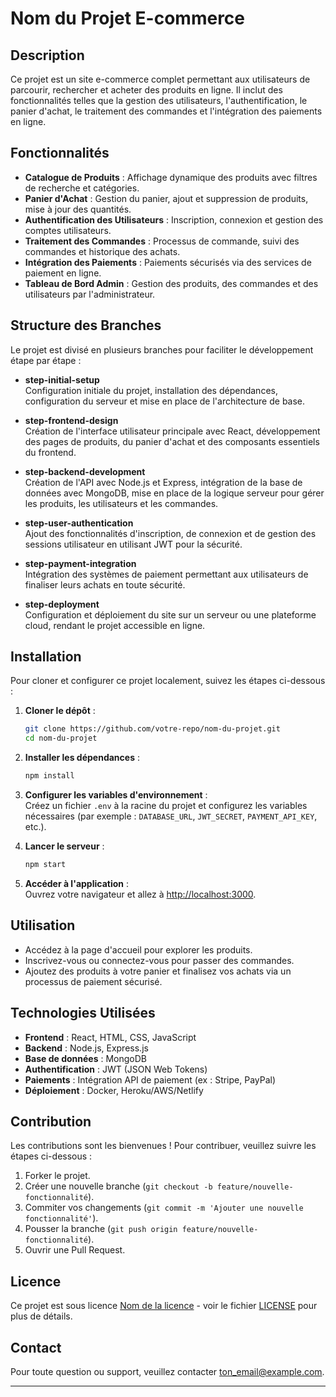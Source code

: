 # Nom du Projet E-commerce

## Description

Ce projet est un site e-commerce complet permettant aux utilisateurs de parcourir, rechercher et acheter des produits en ligne. Il inclut des fonctionnalités telles que la gestion des utilisateurs, l'authentification, le panier d'achat, le traitement des commandes et l'intégration des paiements en ligne.

## Fonctionnalités

- **Catalogue de Produits** : Affichage dynamique des produits avec filtres de recherche et catégories.
- **Panier d'Achat** : Gestion du panier, ajout et suppression de produits, mise à jour des quantités.
- **Authentification des Utilisateurs** : Inscription, connexion et gestion des comptes utilisateurs.
- **Traitement des Commandes** : Processus de commande, suivi des commandes et historique des achats.
- **Intégration des Paiements** : Paiements sécurisés via des services de paiement en ligne.
- **Tableau de Bord Admin** : Gestion des produits, des commandes et des utilisateurs par l'administrateur.

## Structure des Branches

Le projet est divisé en plusieurs branches pour faciliter le développement étape par étape :

- **step-initial-setup**  
  Configuration initiale du projet, installation des dépendances, configuration du serveur et mise en place de l'architecture de base.

- **step-frontend-design**  
  Création de l'interface utilisateur principale avec React, développement des pages de produits, du panier d'achat et des composants essentiels du frontend.

- **step-backend-development**  
  Création de l'API avec Node.js et Express, intégration de la base de données avec MongoDB, mise en place de la logique serveur pour gérer les produits, les utilisateurs et les commandes.

- **step-user-authentication**  
  Ajout des fonctionnalités d'inscription, de connexion et de gestion des sessions utilisateur en utilisant JWT pour la sécurité.

- **step-payment-integration**  
  Intégration des systèmes de paiement permettant aux utilisateurs de finaliser leurs achats en toute sécurité.

- **step-deployment**  
  Configuration et déploiement du site sur un serveur ou une plateforme cloud, rendant le projet accessible en ligne.

## Installation

Pour cloner et configurer ce projet localement, suivez les étapes ci-dessous :

1. **Cloner le dépôt** :

    ```bash
    git clone https://github.com/votre-repo/nom-du-projet.git
    cd nom-du-projet
    ```

2. **Installer les dépendances** :

    ```bash
    npm install
    ```

3. **Configurer les variables d'environnement** :  
   Créez un fichier `.env` à la racine du projet et configurez les variables nécessaires (par exemple : `DATABASE_URL`, `JWT_SECRET`, `PAYMENT_API_KEY`, etc.).

4. **Lancer le serveur** :

    ```bash
    npm start
    ```

5. **Accéder à l'application** :  
   Ouvrez votre navigateur et allez à [http://localhost:3000](http://localhost:3000).

## Utilisation

- Accédez à la page d'accueil pour explorer les produits.
- Inscrivez-vous ou connectez-vous pour passer des commandes.
- Ajoutez des produits à votre panier et finalisez vos achats via un processus de paiement sécurisé.

## Technologies Utilisées

- **Frontend** : React, HTML, CSS, JavaScript
- **Backend** : Node.js, Express.js
- **Base de données** : MongoDB
- **Authentification** : JWT (JSON Web Tokens)
- **Paiements** : Intégration API de paiement (ex : Stripe, PayPal)
- **Déploiement** : Docker, Heroku/AWS/Netlify

## Contribution

Les contributions sont les bienvenues ! Pour contribuer, veuillez suivre les étapes ci-dessous :

1. Forker le projet.
2. Créer une nouvelle branche (`git checkout -b feature/nouvelle-fonctionnalité`).
3. Commiter vos changements (`git commit -m 'Ajouter une nouvelle fonctionnalité'`).
4. Pousser la branche (`git push origin feature/nouvelle-fonctionnalité`).
5. Ouvrir une Pull Request.

## Licence

Ce projet est sous licence [Nom de la licence](./LICENSE) - voir le fichier [LICENSE](./LICENSE) pour plus de détails.

## Contact

Pour toute question ou support, veuillez contacter [ton_email@example.com](mailto:ton_email@example.com).

---

